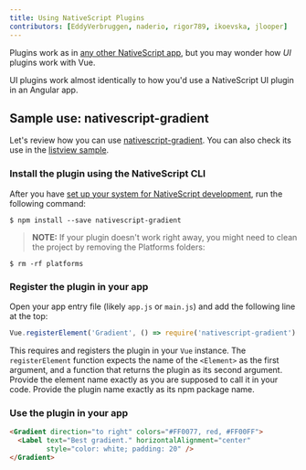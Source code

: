 ```yaml
---
title: Using NativeScript Plugins
contributors: [EddyVerbruggen, naderio, rigor789, ikoevska, jlooper]
---
```


Plugins work as in [any other NativeScript app](https://docs.nativescript.org/plugins/plugins), but you may wonder how _UI_ plugins work with Vue.

UI plugins work almost identically to how you'd use a NativeScript UI plugin in an Angular app.

## Sample use: nativescript-gradient

Let's review how you can use [nativescript-gradient](https://github.com/EddyVerbruggen/nativescript-gradient). You can also check its use in the [listview sample](https://github.com/rigor789/nativescript-vue/tree/master/samples/app/app-with-list-view.js).

### Install the plugin using the NativeScript CLI

After you have [set up your system for NativeScript development](/en/docs/getting-started/installation), run the following command:

```shell
$ npm install --save nativescript-gradient
```

> **NOTE:** If your plugin doesn't work right away, you might need to clean the project by removing the Platforms folders:

```shell
$ rm -rf platforms
```

### Register the plugin in your app

Open your app entry file (likely `app.js` or `main.js`) and add the following line at the top:

```JavaScript
Vue.registerElement('Gradient', () => require('nativescript-gradient').Gradient)
```

This requires and registers the plugin in your `Vue` instance. The `registerElement` function expects the name of the `<Element>` as the first argument, and a function that returns the plugin as its second argument. Provide the element name exactly as you are supposed to call it in your code. Provide the plugin name exactly as its npm package name.

### Use the plugin in your app

```HTML
<Gradient direction="to right" colors="#FF0077, red, #FF00FF">
  <Label text="Best gradient." horizontalAlignment="center"
         style="color: white; padding: 20" />
</Gradient>
```
